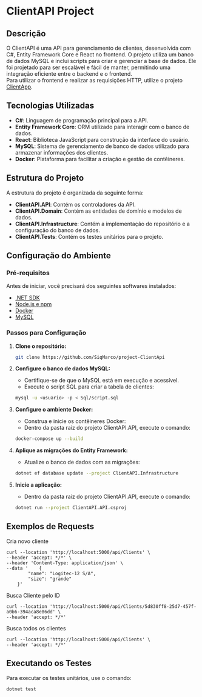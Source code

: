 # ClientAPI Project

## Descrição

O ClientAPI é uma API para gerenciamento de clientes, desenvolvida com C#, Entity Framework Core e React no frontend. O projeto utiliza um banco de dados MySQL e inclui scripts para criar e gerenciar a base de dados. Ele foi projetado para ser escalável e fácil de manter, permitindo uma integração eficiente entre o backend e o frontend. \
Para utilizar o frontend e realizar as requisições HTTP, utilize o projeto [ClientApp](https://github.com/SiqMarco/project-ClientApp).

## Tecnologias Utilizadas

- **C#**: Linguagem de programação principal para a API.
- **Entity Framework Core**: ORM utilizado para interagir com o banco de dados.
- **React**: Biblioteca JavaScript para construção da interface do usuário.
- **MySQL**: Sistema de gerenciamento de banco de dados utilizado para armazenar informações dos clientes.
- **Docker**: Plataforma para facilitar a criação e gestão de contêineres.

## Estrutura do Projeto

A estrutura do projeto é organizada da seguinte forma:

- **ClientAPI.API**: Contém os controladores da API.
- **ClientAPI.Domain**: Contém as entidades de domínio e modelos de dados.
- **ClientAPI.Infrastructure**: Contém a implementação do repositório e a configuração do banco de dados.
- **ClientAPI.Tests**: Contém os testes unitários para o projeto.

## Configuração do Ambiente

### Pré-requisitos

Antes de iniciar, você precisará dos seguintes softwares instalados:

- [.NET SDK](https://dotnet.microsoft.com/download)
- [Node.js e npm](https://nodejs.org/)
- [Docker](https://www.docker.com/get-started)
- [MySQL](https://www.mysql.com/)

### Passos para Configuração

1. **Clone o repositório:**

    ```sh
    git clone https://github.com/SiqMarco/project-ClientApi
    ```

2. **Configure o banco de dados MySQL:**
    - Certifique-se de que o MySQL está em execução e acessível.
    - Execute o script SQL para criar a tabela de clientes:

    ```sh
    mysql -u <usuario> -p < Sql/script.sql
    ```

3. **Configure o ambiente Docker:**
    - Construa e inicie os contêineres Docker:
    - Dentro da pasta raiz do projeto ClientAPI.API, execute o comando:
    ```sh
    docker-compose up --build
    ```

4. **Aplique as migrações do Entity Framework:**
    - Atualize o banco de dados com as migrações:

    ```sh
    dotnet ef database update --project ClientAPI.Infrastructure
    ```

5. **Inicie a aplicação:**
   - Dentro da pasta raiz do projeto ClientAPI.API, execute o comando:

    ```sh
    dotnet run --project ClientAPI.API.csproj
    ```

## Exemplos de Requests
Cria novo cliente
```
curl --location 'http://localhost:5000/api/Clients' \
--header 'accept: */*' \
--header 'Content-Type: application/json' \
--data '    {
        "name": "Logitec-12 S/A",
        "size": "grande"
    }'
```

Busca Cliente pelo ID
```
curl --location 'http://localhost:5000/api/Clients/5d830ff8-25d7-457f-a0b6-394aca8e86dd' \
--header 'accept: */*'
```

Busca todos os clientes
```
curl --location 'http://localhost:5000/api/Clients' \
--header 'accept: */*'
```

## Executando os Testes

Para executar os testes unitários, use o comando:

```sh
dotnet test
